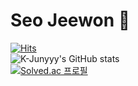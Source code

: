 # Seo Jeewon 👋

<!--
**seojeewon/seojeewon** is a ✨ _special_ ✨ repository because its `README.md` (this file) appears on your GitHub profile.

Here are some ideas to get you started:

- 🔭 I’m currently working on ...
- 🌱 I’m currently learning ...
- 👯 I’m looking to collaborate on ...
- 🤔 I’m looking for help with ...
- 💬 Ask me about ...
- 📫 How to reach me: ...
- 😄 Pronouns: ...
- ⚡ Fun fact: ...
-->
[![Hits](https://hits.seeyoufarm.com/api/count/incr/badge.svg?url=https%3A%2F%2Fgithub.com%2Fseojeewon&count_bg=%234CC2DE&title_bg=%23555555&icon=&icon_color=%23E7E7E7&title=hits&edge_flat=true)](https://hits.seeyoufarm.com)<br>
![K-Junyyy's GitHub stats](https://github-readme-stats.vercel.app/api?username=seojeewon&show_icons=true&theme=gruvbox)  
[![Solved.ac 프로필](http://mazassumnida.wtf/api/v2/generate_badge?boj=hialgo)](https://solved.ac/hialgo)




